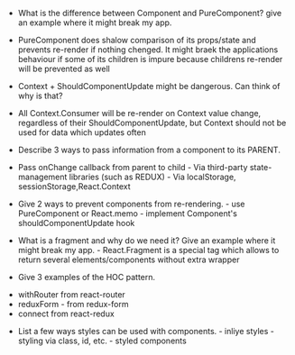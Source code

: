  * What is the difference between Component and PureComponent? give an example where it might break my app.
 - PureComponent does shalow comparison of its props/state and prevents re-render if nothing chenged. It might braek the applications behaviour if some of its children is impure because childrens re-render will be prevented as well
 
 * Context + ShouldComponentUpdate might be dangerous. Can think of why is that?
  - All Context.Consumer will be re-render on Context value change, regardless of their ShouldComponentUpdate, but Context should not be used for data which updates often

  * Describe 3 ways to pass information from a component to its PARENT.
   - Pass onChange callback from parent to child
    - Via third-party state-management libraries (such as REDUX)
    - Via localStorage, sessionStorage,React.Context

   * Give 2 ways to prevent components from re-rendering.
    - use PureComponent or React.memo
    - implement Component's shouldComponentUpdate hook

   * What is a fragment and why do we need it? Give an example where it might break my app.
    - React.Fragment is a special tag which allows to return several elements/components without extra wrapper

  * Give 3 examples of the HOC pattern.
   - withRouter from react-router
   - reduxForm - from redux-form
   - connect from react-redux
   
   * List a few ways styles can be used with components.
    - inliye styles
    - styling via class, id, etc.
    - styled components